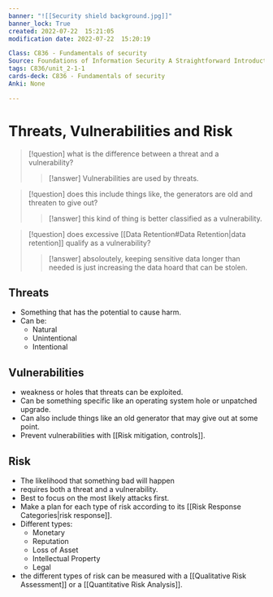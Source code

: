 ```yaml
---
banner: "![[Security shield background.jpg]]"
banner_lock: True
created: 2022-07-22  15:21:05
modification date: 2022-07-22  15:20:19

Class: C836 - Fundamentals of security
Source: Foundations of Information Security A Straightforward Introduction & Udemy
tags: C836/unit_2-1-1
cards-deck: C836 - Fundamentals of security
Anki: None

---
```


# Threats, Vulnerabilities and Risk
>[!question] 
>what is the difference between a threat and a vulnerability?
>>[!answer]
>>Vulnerabilities are used by threats.

>[!question] 
>does this include things like, the generators are old and threaten to give out? 
>>[!answer]
>>this kind of thing is better classified as a vulnerability.

>[!question] 
>does excessive [[Data Retention#Data Retention|data retention]] qualify as a vulnerability?
>>[!answer]
>>absoloutely, keeping sensitive data longer than needed is just increasing the data hoard that can be stolen.

## Threats
- Something that has the potential to cause harm.
- Can be:
	- Natural
	- Unintentional
	- Intentional

## Vulnerabilities
- weakness or holes that threats can be exploited.
- Can be something specific like an operating system hole or unpatched upgrade.
- Can also include things like an old generator that may give out at some point.
- Prevent vulnerabilities with [[Risk mitigation, controls]].

## Risk
- The likelihood that something bad will happen
- requires both a threat and a vulnerability.
- Best to focus on the most likely attacks first.
- Make a plan for each type of risk according to its [[Risk Response Categories|risk response]]. 
- Different types:
	- Monetary
	- Reputation
	- Loss of Asset
	- Intellectual Property
	- Legal
- the different types of risk can be measured with a [[Qualitative Risk Assessment]] or a [[Quantitative Risk Analysis]].